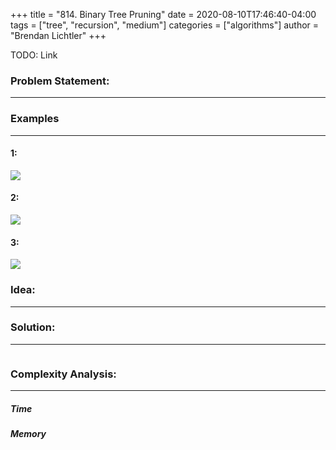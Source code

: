 +++
title = "814. Binary Tree Pruning"
date = 2020-08-10T17:46:40-04:00
tags = ["tree", "recursion", "medium"]
categories = ["algorithms"]
author = "Brendan Lichtler"
+++

TODO: Link

<h3>Problem Statement:</h3>
<hr> 


<h3>Examples</h3>
<hr>
<h4>1:</h4>
<div class="leetcode"> <img src="https://s3-lc-upload.s3.amazonaws.com/uploads/2018/04/06/1028_2.png" ></img> </div>
<h4>2:</h4>
<div class="leetcode"> <img src="https://s3-lc-upload.s3.amazonaws.com/uploads/2018/04/06/1028_1.png" ></img> </div>
<h4>3:</h4>
<div class="leetcode"> <img src="https://s3-lc-upload.s3.amazonaws.com/uploads/2018/04/05/1028.png" ></img> </div>

<h3>Idea:</h3>
<hr>

<h3>Solution:</h3>
<hr>

``` C++ 

```

<h3>Complexity Analysis:</h3>
<hr>

<h5><b>Time</b></h5>

<h5><b>Memory</b></h5>
